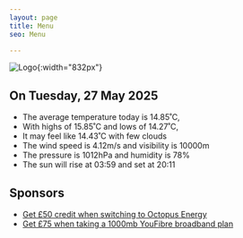 ```yaml
---
layout: page
title: Menu
seo: Menu

---
```


![Logo](/images/logo.jpg){:width="832px"}

<!-- weather_marker starts -->
## On Tuesday, 27 May 2025

- The average temperature today is 14.85˚C,
- With highs of 15.85˚C and lows of 14.27˚C,
- It may feel like 14.43˚C with few clouds
- The wind speed is 4.12m/s and visibility is 10000m
- The pressure is 1012hPa and humidity is 78%
- The sun will rise at 03:59 and set at 20:11

<!-- weather_marker ends -->

## Sponsors

- [Get £50 credit when switching to Octopus Energy](https://bit.ly/3oD1nnS)
- [Get £75 when taking a 1000mb YouFibre broadband plan](https://aklam.io/91zWhU?)

